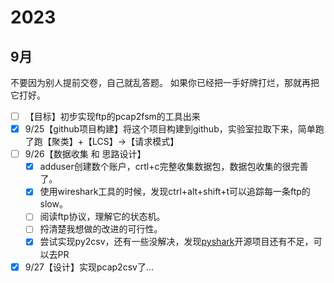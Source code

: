 # 2023
## 9月
不要因为别人提前交卷，自己就乱答题。
如果你已经把一手好牌打烂，那就再把它打好。
- [ ] 【目标】初步实现ftp的pcap2fsm的工具出来
- [x] 9/25【github项目构建】将这个项目构建到github，实验室拉取下来，简单跑了跑【聚类】+【LCS】->【请求模式】
- [ ] 9/26【数据收集 和 思路设计】
  - [x] adduser创建数个账户，crtl+c完整收集数据包，数据包收集的很完善了。
  - [x] 使用wireshark工具的时候，发现ctrl+alt+shift+t可以追踪每一条ftp的slow。
  - [ ] 阅读ftp协议，理解它的状态机。
  - [ ] 捋清楚我想做的改进的可行性。
  - [x] 尝试实现py2csv，还有一些没解决，发现[pyshark](https://github.com/KimiNewt/pyshark)开源项目还有不足，可以去PR
- [x] 9/27【设计】实现pcap2csv了... 
